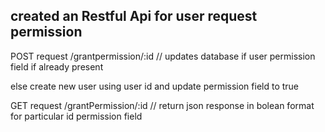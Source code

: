 ## created an Restful Api for user request permission 


POST request /grantpermission/:id 
// updates database if user permission field if already present

else create new user using user id and update permission field to true

GET request /grantPermission/:id
// return json response in bolean format for particular id permission field

